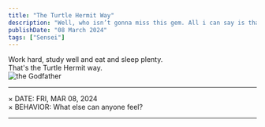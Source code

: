 ```yaml
---
title: "The Turtle Hermit Way"
description: "Well, who isn’t gonna miss this gem. All i can say is thank you. Thank You for being the you. The Godfather of Shonen Manga.                                    "
publishDate: "08 March 2024"
tags: ["Sensei"]
---
```

<script defer src="https://cloud.umami.is/script.js" data-website-id="d8126afa-dc93-427c-a836-8e92a8586a7d"></script>
Work hard, study well and eat and sleep plenty.
<br>That's the Turtle Hermit way.
<br>
![the Godfather](@/assets/AkiraSensei.png)

---

× DATE: FRI, MAR 08, 2024 <br> 
× BEHAVIOR: What else can anyone feel? <br>

---
